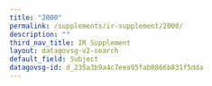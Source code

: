 ```yaml
---
title: "2000"
permalink: /supplements/ir-supplement/2000/
description: ""
third_nav_title: IR Supplement
layout: datagovsg-v2-search
default_field: Subject
datagovsg-id: d_235a3b9a4c7eea95fab0866b831f5dda
---
```

